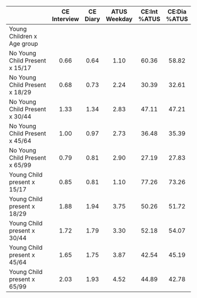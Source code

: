 
|                      | CE<br>Interview |  CE<br>Diary | ATUS<br>Weekday | CE:Int<br>%ATUS | CE:Dia<br>%ATUS |
| -------------------- | :----------: | :----------: | :----------: | :----------: | :----------: |
| Young Children x Age group |              |              |              |              |              |
| No Young Child Present x 15/17 |         0.66 |         0.64 |         1.10 |        60.36 |        58.82 |
| No Young Child Present x 18/29 |         0.68 |         0.73 |         2.24 |        30.39 |        32.61 |
| No Young Child Present x 30/44 |         1.33 |         1.34 |         2.83 |        47.11 |        47.21 |
| No Young Child Present x 45/64 |         1.00 |         0.97 |         2.73 |        36.48 |        35.39 |
| No Young Child Present x 65/99 |         0.79 |         0.81 |         2.90 |        27.19 |        27.83 |
| Young Child present x 15/17 |         0.85 |         0.81 |         1.10 |        77.26 |        73.26 |
| Young Child present x 18/29 |         1.88 |         1.94 |         3.75 |        50.26 |        51.72 |
| Young Child present x 30/44 |         1.72 |         1.79 |         3.30 |        52.18 |        54.07 |
| Young Child present x 45/64 |         1.65 |         1.75 |         3.87 |        42.54 |        45.19 |
| Young Child present x 65/99 |         2.03 |         1.93 |         4.52 |        44.89 |        42.78 |

